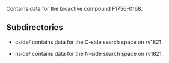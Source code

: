 Contains data for the bioactive compound F1756-0168.

## Subdirectories

- cside/ contains data for the C-side search space on rv1821.

- nside/ contains data for the N-side search space on rv1821.

